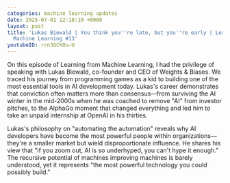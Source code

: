 ```yaml
---
categories: machine learning updates
date: 2025-07-01 12:18:10 +0000
layout: post
title: 'Lukas Biewald | You think you''re late, but you''re early | Learning from
  Machine Learning #13'
youtubeID: rrn3GCKOu-U
---
```


On this episode of Learning from Machine Learning, I had the privilege of speaking with Lukas Biewald, co-founder and CEO of Weights & Biases. We traced his journey from programming games as a kid to building one of the most essential tools in AI development today. Lukas's career demonstrates that conviction often matters more than consensus—from surviving the AI winter in the mid-2000s when he was coached to remove "AI" from investor pitches, to the AlphaGo moment that changed everything and led him to take an unpaid internship at OpenAI in his thirties.

Lukas's philosophy on "automating the automation" reveals why AI developers have become the most powerful people within organizations—they're a smaller market but wield disproportionate influence. He shares his view that "if you zoom out, AI is so underhyped, you can't hype it enough." The recursive potential of machines improving machines is barely understood, yet it represents "the most powerful technology you could possibly build."